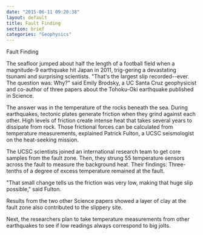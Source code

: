 ```yaml
---
date: "2015-06-11 09:20:38"
layout: default
title: Fault Finding
section: brief
categories: "Geophysics"
---
```


Fault Finding 

The seafloor jumped about half the length of a football field when a magnitude-9 earthquake hit Japan in 2011, trig-gering a devastating tsunami and surprising scientists.
"That's the largest slip recorded--ever. The question was: Why?" said Emily Brodsky, a UC Santa Cruz geophysicist and co-author of three papers about the Tohoku-Oki earthquake published in Science. 

The answer was in the temperature of the rocks beneath the sea.
During earthquakes, tectonic plates generate friction when they grind against each other. High levels of friction create intense heat that takes several years to dissipate from rock. Those frictional forces can be calculated from temperature measurements, explained Patrick Fulton, a UCSC seismologist on the heat-seeking mission. 

The UCSC scientists joined an international research team to get core samples from the fault zone. Then, they strung 55 temperature sensors across the fault to measure the background heat. Their findings: Three-tenths of a degree of excess temperature remained at the fault. 

"That small change tells us the friction was very low, making that huge slip possible," said Fulton. 

Results from the two other Science papers showed a layer of clay at the fault zone also contributed to the slippery site.

Next, the researchers plan to take temperature measurements from other earthquakes to see if low readings always correspond to big jolts.

